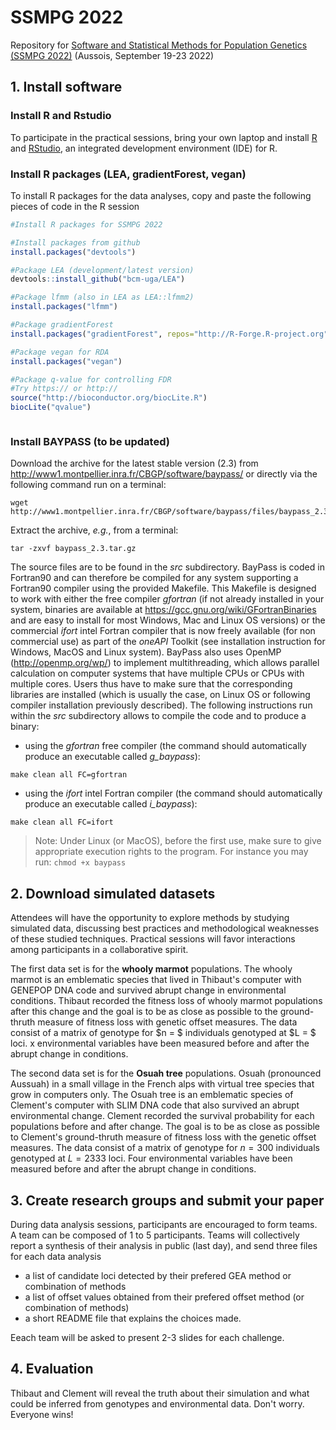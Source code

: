 


# SSMPG 2022
Repository for [Software and Statistical Methods for Population Genetics (SSMPG 2022)](https://ssmpg.sciencesconf.org/) (Aussois, September 19-23 2022)


##  1. Install software

### Install R and Rstudio
To participate in the practical sessions, bring your own laptop and install [R](https://cran.r-project.org/) and [RStudio](https://www.rstudio.com/), an integrated development environment (IDE) for R.

### Install R packages (LEA, gradientForest, vegan)
To install R packages for the data analyses, copy and paste the following pieces of code in the R session

```r
#Install R packages for SSMPG 2022

#Install packages from github
install.packages("devtools")

#Package LEA (development/latest version) 
devtools::install_github("bcm-uga/LEA")

#Package lfmm (also in LEA as LEA::lfmm2)
install.packages("lfmm")

#Package gradientForest
install.packages("gradientForest", repos="http://R-Forge.R-project.org")

#Package vegan for RDA
install.packages("vegan")

#Package q-value for controlling FDR
#Try https:// or http:// 
source("http://bioconductor.org/biocLite.R")
biocLite("qvalue")



```


### Install BAYPASS (to be updated)

Download the archive for the latest stable version (2.3) from http://www1.montpellier.inra.fr/CBGP/software/baypass/ or directly via the following command run on a terminal:
```
wget http://www1.montpellier.inra.fr/CBGP/software/baypass/files/baypass_2.3.tar.gz
```
Extract the archive, *e.g.*, from a terminal:
```
tar -zxvf baypass_2.3.tar.gz
```
The source files are to be found in the *src* subdirectory. BayPass is coded in Fortran90 and can therefore be compiled for any system supporting a Fortran90 compiler using the provided Makefile. This Makefile is designed to work with either the free compiler *gfortran* (if not already installed in your system, binaries are available at https://gcc.gnu.org/wiki/GFortranBinaries and are easy to install for most Windows, Mac and Linux OS versions) or the commercial *ifort* intel Fortran compiler that is now freely available (for non commercial use) as part of the *oneAPI* Toolkit (see installation instruction for Windows, MacOS and Linux system). 
BayPass also uses OpenMP (http://openmp.org/wp/) to implement multithreading, which allows parallel calculation on computer systems that have multiple CPUs or CPUs with multiple cores. Users thus have to make sure that the corresponding libraries are installed (which is usually the case, on Linux OS or following compiler installation previously described). The following instructions run within the *src* subdirectory allows to compile the code and to produce a binary:
* using the *gfortran* free compiler (the command should automatically produce an executable called *g_baypass*):
```
make clean all FC=gfortran
```
* using the *ifort* intel Fortran compiler (the command should automatically produce an executable called *i_baypass*):
```
make clean all FC=ifort 
```
> Note: Under Linux (or MacOS), before the first use, make sure to give appropriate execution rights to the program. For instance you may run:
>```chmod +x baypass```


##  2. Download simulated datasets

Attendees will have the opportunity to explore methods by studying simulated data, discussing best practices and methodological weaknesses of these studied techniques. Practical sessions will favor interactions among participants in a collaborative spirit. 

The first data set is for the **whooly marmot** populations. The whooly marmot is an emblematic species that lived in Thibaut's computer with GENEPOP DNA code and survived abrupt change in environmental conditions. Thibaut recorded the fitness loss of whooly marmot populations after this change and the goal is to be as close as possible to the ground-thruth measure of fitness loss with genetic offset measures.   The data consist of a matrix of genotype for $n = $ individuals genotyped at $L = $ loci. x environmental variables have been measured before and after the abrupt change in conditions. 

The second data set is for the **Osuah tree** populations. Osuah (pronounced Aussuah) in a small village in the French alps with virtual tree species that grow in computers only. The Osuah tree is an emblematic species of Clement's computer with SLIM DNA code that also survived an abrupt environmental change. Clement recorded the survival probability for each populations before and after change. The goal is to be as close as possible to Clement's ground-thruth measure of fitness loss with the genetic offset measures.  The data consist of a matrix of genotype for $n = 300$ individuals genotyped at $L = 2333$ loci. Four environmental variables have been measured before and after the abrupt change in conditions. 


## 3. Create research groups and submit your paper

During data analysis sessions,  participants are encouraged to form teams. A team can be composed of 1 to 5 participants. Teams will collectively report a synthesis of their analysis in public (last day), and send three files for each data analysis 

* a list of candidate loci detected by their prefered GEA method or combination of methods
* a list of offset values obtained from their prefered offset method (or combination of methods)
* a short README file that explains the choices made. 

Eeach team will be asked to present 2-3 slides for each challenge.

## 4. Evaluation

Thibaut and Clement will reveal the truth about their simulation and what could be inferred from genotypes and environmental data.  Don't worry. Everyone wins! 
